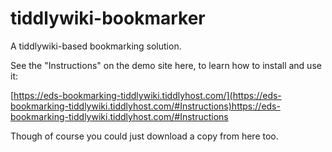 # tiddlywiki-bookmarker
A tiddlywiki-based bookmarking solution.

See the "Instructions" on the demo site here, to learn how to install and use it:

[https://eds-bookmarking-tiddlywiki.tiddlyhost.com/](https://eds-bookmarking-tiddlywiki.tiddlyhost.com/#Instructions)https://eds-bookmarking-tiddlywiki.tiddlyhost.com/#Instructions

Though of course you could just download a copy from here too.
